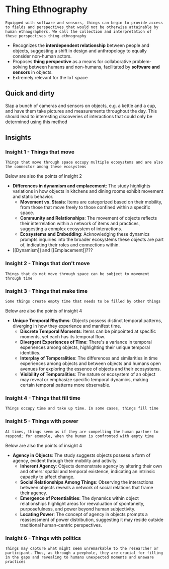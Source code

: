 # Thing Ethnography
    Equipped with software and sensors, things can begin to provide access to fields and perspectives that would not be otherwise attainable by human ethnographers. We call the collection and interpretation of these perspectives thing ethnography

- Recognizes the **interdependent relationship** between people and objects, suggesting a shift in design and anthropology to equally consider non-human actors.
- Proposes **thing perspective** as a means for collaborative problem-solving between humans and non-humans, facilitated by **software and sensors** in objects.
- Extremely relevant for the IoT space

## Quick and dirty
Slap a bunch of cameras and sensors on objects, e.g. a kettle and a cup, and have them take pictures and measurements throughout the day. This should lead to interesting discoveries of interactions that could only be determined using this method

## Insights

### Insight 1 - Things that move
    Things that move through space occupy multiple ecosystems and are also the connector among these ecosystems

Below are also the points of insight 2

- **Differences in dynamism and emplacement**: The study highlights variations in how objects in kitchens and dining rooms exhibit movement and static behavior.
  - **Movement vs. Stasis**: Items are categorized based on their mobility, from those that move freely to those confined within a specific space.
  - **Community and Relationships**: The movement of objects reflects their interrelation within a network of items and practices, suggesting a complex ecosystem of interactions.
  - **Ecosystems and Embedding**: Acknowledging these dynamics prompts inquiries into the broader ecosystems these objects are part of, indicating their roles and connections within.
- [[Dynamism]] and [[Emplacement]]???


### Insight 2 - Things that don't move
    Things that do not move through space can be subject to movement through time

### Insight 3 - Things that make time
    Some things create empty time that needs to be filled by other things

Below are also the points of insight 4

- **Unique Temporal Rhythms**: Objects possess distinct temporal patterns, diverging in how they experience and manifest time.
  - **Discrete Temporal Moments**: Items can be pinpointed at specific moments, yet each has its temporal flow.
  - **Divergent Experiences of Time**: There's a variance in temporal experiences among objects, highlighting their unique temporal identities.
  - **Interplay of Temporalities**: The differences and similarities in time experiences among objects and between objects and humans open avenues for exploring the essence of objects and their ecosystems.
  - **Visibility of Temporalities**: The nature or ecosystem of an object may reveal or emphasize specific temporal dynamics, making certain temporal patterns more observable.

### Insight 4 - Things that fill time
    Things occupy time and take up time. In some cases, things fill time

### Insight 5 - Things with power
    At times, things seem as if they are compelling the human partner to respond; for example, when the human is confronted with empty time

Below are also the points of insight 4

- **Agency in Objects**: The study suggests objects possess a form of agency, evident through their mobility and activity.
  - **Inherent Agency**: Objects demonstrate agency by altering their own and others' spatial and temporal existence, indicating an intrinsic capacity to affect change.
  - **Social Relationships Among Things**: Observing the interactions between objects reveals a network of social relations that frame their agency.
  - **Emergence of Potentialities**: The dynamics within object relationships highlight areas for reevaluation of spontaneity, purposefulness, and power beyond human subjectivity.
  - **Locating Power**: The concept of agency in objects prompts a reassessment of power distribution, suggesting it may reside outside traditional human-centric perspectives.

### Insight 6 - Things with politics
    Things may capture what might seem unremarkable to the researcher or participant. Thus, as through a peephole, they are crucial for filling in the gaps and revealing to humans unexpected moments and unaware practices

